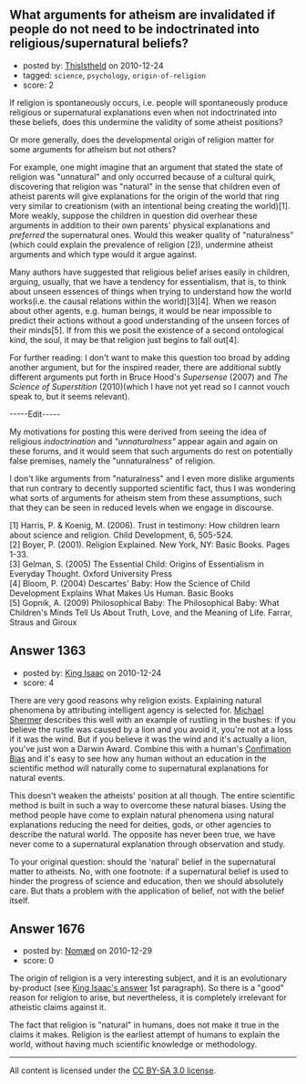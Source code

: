 ## What arguments for atheism are invalidated if people do not need to be indoctrinated into religious/supernatural beliefs?

- posted by: [ThisIstheId](https://stackexchange.com/users/-1/404-thisistheid) on 2010-12-24
- tagged: `science`, `psychology`, `origin-of-religion`
- score: 2

If religion is spontaneously occurs, i.e. people will spontaneously produce religious or supernatural explanations even when not indoctrinated into these beliefs, does this undermine the validity of some atheist positions? 

Or more generally, does the developmental origin of religion matter for some arguments for atheism but not others? 

For example, one might imagine that an argument that stated the state of religion was "unnatural" and only occurred because of a cultural quirk, discovering that religion was "natural" in the sense that children even of atheist parents will give explanations for the origin of the world that ring very similar to creationism (with an intentional being creating the world)[1]. <br/>
More weakly, suppose the children in question did overhear these arguments in addition to their own parents' physical explanations and *preferred* the supernatural ones. Would this weaker quality of "naturalness" (which could explain the prevalence of religion [2]), undermine atheist arguments and which type would it argue against.

Many authors have suggested that religious belief arises easily in children, arguing, usually, that we have a tendency for essentialism, that is, to think about unseen essences of things when trying to understand how the world works(i.e. the causal relations within the world)[3][4]. When we reason about other agents, e.g. human beings, it would be near impossible to predict their actions without a good understanding of the unseen forces of their minds[5]. If from this we posit the existence of a second ontological kind, the soul, it may be that religion just begins to fall out[4].

For further reading: I don't want to make this question too broad by adding another argument, but for the inspired reader, there are additional subtly different arguments put forth in Bruce Hood's *Supersense* (2007) and *The Science of Superstition* (2010)(which I have not yet read so I cannot vouch speak to, but it seems relevant).

-----Edit-----

My motivations for posting this were derived from seeing the idea of religious *indoctrination* and *"unnaturalness"* appear again and again on these forums, and it would seem that such arguments do rest on potentially false premises, namely the "unnaturalness" of religion.

I don't like arguments from "naturalness" and I even more dislike arguments that run contrary to decently supported scientific fact, thus I was wondering what sorts of arguments for atheism stem from these assumptions, such that they can be seen in reduced levels when we engage in discourse.


[1] Harris, P. & Koenig, M. (2006). Trust in testimony: How children learn about science and religion. Child Development, 6, 505-524. <br/>
[2] Boyer, P. (2001). Religion Explained. New York, NY: Basic Books. Pages 1-33. <br/>
[3] Gelman, S. (2005) The Essential Child: Origins of Essentialism in Everyday Thought. Oxford University Press<br/>
[4] Bloom, P. (2004) Descartes' Baby: How the Science of Child Development Explains What Makes Us Human. Basic Books<br/>
[5] Gopnik, A. (2009) Philosophical Baby: The Philosophical Baby: What Children's Minds Tell Us About Truth, Love, and the Meaning of Life. Farrar, Straus and Giroux


## Answer 1363

- posted by: [King Isaac](https://stackexchange.com/users/-1/31-king-isaac) on 2010-12-24
- score: 4

<p>There are very good reasons why religion exists. Explaining natural phenomena by attributing intelligent agency is selected for. <a href="http://www.ted.com/talks/michael_shermer_the_pattern_behind_self_deception.html" rel="nofollow">Michael Shermer</a> describes this well with an example of rustling in the bushes: if you believe the rustle was caused by a lion and you avoid it, you're not at a loss if it was the wind. But if you believe it was the wind and it's actually a lion, you've just won a Darwin Award. Combine this with a human's <a href="http://en.wikipedia.org/wiki/Confirmation_bias" rel="nofollow">Confimation Bias</a> and it's easy to see how any human without an education in the scientific method will naturally come to supernatural explanations for natural events.</p>

<p>This doesn't weaken the atheists' position at all though. The entire scientific method is built in such a way to overcome these natural biases. Using the method people have come to explain natural phenomena using natural explanations reducing the need for deities, gods, or other agencies to describe the natural world. The opposite has never been true, we have never come to a supernatural explanation through observation and study.</p>

<p>To your original question: should the 'natural' belief in the supernatural matter to atheists. No, with one footnote: if a supernatural belief is used to hinder the progress of science and education, then we should absolutely care. But thats a problem with the application of belief, not with the belief itself. </p>



## Answer 1676

- posted by: [Nomæd](https://stackexchange.com/users/-1/27-nom-d) on 2010-12-29
- score: 0

<p>The origin of religion is a very interesting subject, and it is an evolutionary by-product (see <a href="http://atheism.stackexchange.com/questions/1358/what-arguments-for-atheism-are-invalidated-if-people-do-not-need-to-be-indoctrina/1363#1363">King Isaac's answer</a> 1st paragraph). So there is a "good" reason for religion to arise, but nevertheless, it is completely irrelevant for atheistic claims against it.</p>

<p>The fact that religion is "natural" in humans, does not make it true in the claims it makes. Religion is the earliest attempt of humans to explain the world, without having much scientific knowledge or methodology.</p>




---

All content is licensed under the [CC BY-SA 3.0 license](https://creativecommons.org/licenses/by-sa/3.0/).
